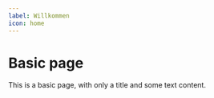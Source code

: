 ```yaml
---
label: Willkommen
icon: home
---
```

# Basic page

This is a basic page, with only a title and some text content.
